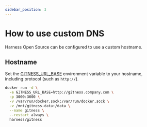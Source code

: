 ```yaml
---
sidebar_position: 3
---
```


# How to use custom DNS

Harness Open Source can be configured to use a custom hostname.

## Hostname

Set the [GITNESS_URL_BASE](settings.md#gitness_url_base) environment variable to your hostname, including protocol (such as `http://`).

```sh {2} showLineNumbers
docker run -d \
  -e GITNESS_URL_BASE=http://gitness.company.com \
  -p 3000:3000 \
  -v /var/run/docker.sock:/var/run/docker.sock \
  -v /mnt/gitness-data:/data \
  --name gitness \
  --restart always \
  harness/gitness
```

